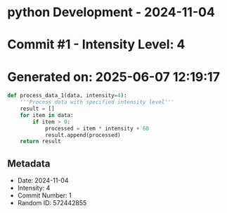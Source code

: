﻿# python Development - 2024-11-04
# Commit #1 - Intensity Level: 4
# Generated on: 2025-06-07 12:19:17
```python
def process_data_1(data, intensity=4):
    '''Process data with specified intensity level'''
    result = []
    for item in data:
        if item > 0:
            processed = item * intensity + 68
            result.append(processed)
    return result
```
## Metadata
- Date: 2024-11-04
- Intensity: 4
- Commit Number: 1
- Random ID: 572442855

